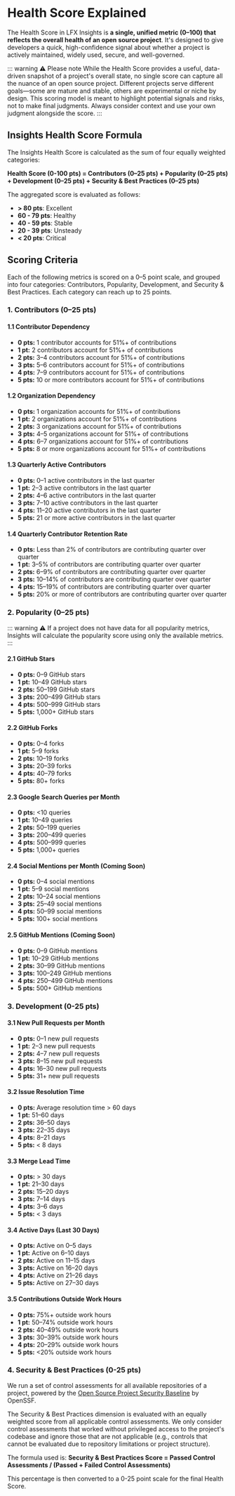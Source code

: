 # Health Score Explained

The Health Score in LFX Insights is **a single, unified metric (0–100) that reflects the overall health of an open source project**. It's designed to give developers a quick, high-confidence signal about whether a project is actively maintained, widely used, secure, and well-governed.

::: warning ⚠️ Please note
While the Health Score provides a useful, data-driven snapshot of a project's overall state, no single score can capture all the nuance of an open source project. Different projects serve different goals—some are mature and stable, others are experimental or niche by design. This scoring model is meant to highlight potential signals and risks, not to make final judgments. Always consider context and use your own judgment alongside the score.
:::

## Insights Health Score Formula

The Insights Health Score is calculated as the sum of four equally weighted categories:

**Health Score (0-100 pts) = Contributors (0–25 pts) + Popularity (0–25 pts) + Development (0–25 pts) + Security & Best Practices (0–25 pts)**

The aggregated score is evaluated as follows:

- **> 80 pts**: Excellent
- **60 - 79 pts**: Healthy
- **40 - 59 pts**: Stable
- **20 - 39 pts**: Unsteady
- **< 20 pts**: Critical

## Scoring Criteria

Each of the following metrics is scored on a 0–5 point scale, and grouped into four categories: Contributors, Popularity, Development, and Security & Best Practices. Each category can reach up to 25 points.

### 1. Contributors (0–25 pts)

#### 1.1 Contributor Dependency
- **0 pts:** 1 contributor accounts for 51%+ of contributions  
- **1 pt:** 2 contributors account for 51%+ of contributions  
- **2 pts:** 3–4 contributors account for 51%+ of contributions  
- **3 pts:** 5–6 contributors account for 51%+ of contributions  
- **4 pts:** 7–9 contributors account for 51%+ of contributions  
- **5 pts:** 10 or more contributors account for 51%+ of contributions  

#### 1.2 Organization Dependency
- **0 pts:** 1 organization accounts for 51%+ of contributions  
- **1 pt:** 2 organizations account for 51%+ of contributions  
- **2 pts:** 3 organizations account for 51%+ of contributions  
- **3 pts:** 4–5 organizations account for 51%+ of contributions  
- **4 pts:** 6–7 organizations account for 51%+ of contributions  
- **5 pts:** 8 or more organizations account for 51%+ of contributions  

#### 1.3 Quarterly Active Contributors
- **0 pts:** 0–1 active contributors in the last quarter  
- **1 pt:** 2–3 active contributors in the last quarter  
- **2 pts:** 4–6 active contributors in the last quarter  
- **3 pts:** 7–10 active contributors in the last quarter  
- **4 pts:** 11–20 active contributors in the last quarter  
- **5 pts:** 21 or more active contributors in the last quarter  

#### 1.4 Quarterly Contributor Retention Rate
- **0 pts:** Less than 2% of contributors are contributing quarter over quarter  
- **1 pt:** 3–5% of contributors are contributing quarter over quarter  
- **2 pts:** 6–9% of contributors are contributing quarter over quarter  
- **3 pts:** 10–14% of contributors are contributing quarter over quarter  
- **4 pts:** 15–19% of contributors are contributing quarter over quarter  
- **5 pts:** 20% or more of contributors are contributing quarter over quarter  

### 2. Popularity (0–25 pts)

::: warning ⚠️ If a project does not have data for all popularity metrics, Insights will calculate the popularity score using only the available metrics.
:::

#### 2.1 GitHub Stars
- **0 pts:** 0–9 GitHub stars  
- **1 pt:** 10–49 GitHub stars  
- **2 pts:** 50–199 GitHub stars  
- **3 pts:** 200–499 GitHub stars  
- **4 pts:** 500–999 GitHub stars  
- **5 pts:** 1,000+ GitHub stars  

#### 2.2 GitHub Forks
- **0 pts:** 0–4 forks  
- **1 pt:** 5–9 forks  
- **2 pts:** 10–19 forks  
- **3 pts:** 20–39 forks  
- **4 pts:** 40–79 forks  
- **5 pts:** 80+ forks  

#### 2.3 Google Search Queries per Month
- **0 pts:** <10 queries  
- **1 pt:** 10–49 queries  
- **2 pts:** 50–199 queries  
- **3 pts:** 200–499 queries  
- **4 pts:** 500–999 queries  
- **5 pts:** 1,000+ queries  

#### 2.4 Social Mentions per Month (Coming Soon)
- **0 pts:** 0–4 social mentions  
- **1 pt:** 5–9 social mentions  
- **2 pts:** 10–24 social mentions  
- **3 pts:** 25–49 social mentions  
- **4 pts:** 50–99 social mentions  
- **5 pts:** 100+ social mentions  

#### 2.5 GitHub Mentions (Coming Soon)
- **0 pts:** 0–9 GitHub mentions  
- **1 pt:** 10–29 GitHub mentions  
- **2 pts:** 30–99 GitHub mentions  
- **3 pts:** 100–249 GitHub mentions  
- **4 pts:** 250–499 GitHub mentions  
- **5 pts:** 500+ GitHub mentions  


### 3. Development (0-25 pts)

#### 3.1 New Pull Requests per Month
- **0 pts:** 0–1 new pull requests
- **1 pt:** 2–3 new pull requests
- **2 pts:** 4–7 new pull requests
- **3 pts:** 8–15 new pull requests
- **4 pts:** 16–30 new pull requests
- **5 pts:** 31+ new pull requests

#### 3.2 Issue Resolution Time
- **0 pts:** Average resolution time > 60 days
- **1 pt:** 51–60 days
- **2 pts:** 36–50 days
- **3 pts:** 22–35 days
- **4 pts:** 8–21 days
- **5 pts:** < 8 days

#### 3.3 Merge Lead Time
- **0 pts:** > 30 days
- **1 pt:** 21–30 days
- **2 pts:** 15–20 days
- **3 pts:** 7–14 days
- **4 pts:** 3–6 days
- **5 pts:** < 3 days

#### 3.4 Active Days (Last 30 Days)
- **0 pts:** Active on 0–5 days
- **1 pt:** Active on 6–10 days
- **2 pts:** Active on 11–15 days
- **3 pts:** Active on 16–20 days
- **4 pts:** Active on 21–26 days
- **5 pts:** Active on 27–30 days

#### 3.5 Contributions Outside Work Hours
- **0 pts:** 75%+ outside work hours
- **1 pt:** 50–74% outside work hours
- **2 pts:** 40–49% outside work hours
- **3 pts:** 30–39% outside work hours
- **4 pts:** 20–29% outside work hours
- **5 pts:** <20% outside work hours

### 4. Security & Best Practices (0-25 pts)

We run a set of control assessments for all available repositories of a project, powered by the [Open Source Project Security Baseline](https://baseline.openssf.org) by OpenSSF.

The Security & Best Practices dimension is evaluated with an equally weighted score from all applicable control assessments. We only consider control assessments that worked without privileged access to the project's codebase and ignore those that are not applicable (e.g., controls that cannot be evaluated due to repository limitations or project structure).

The formula used is:
**Security & Best Practices Score = Passed Control Assessments / (Passed + Failed Control Assessments)**

This percentage is then converted to a 0-25 point scale for the final Health Score.
